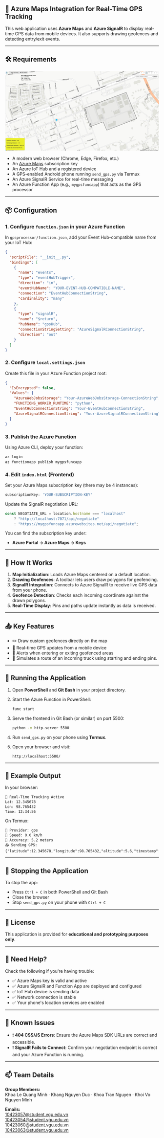 ## 📍 Azure Maps Integration for Real-Time GPS Tracking

This web application uses **Azure Maps** and **Azure SignalR** to display real-time GPS data from mobile devices. It also supports drawing geofences and detecting entry/exit events.

---

## 🛠️ Requirements

![Web-Visualization](images/azure-maps-tracking-2.png)

- A modern web browser (Chrome, Edge, Firefox, etc.)
- An [Azure Maps](https://learn.microsoft.com/en-us/azure/azure-maps/) subscription key
- An Azure IoT Hub and a registered device
- A GPS-enabled Android phone running `send_gps.py` via Termux
- An Azure SignalR Service for real-time messaging
- An Azure Function App (e.g., `mygpsfuncapp`) that acts as the GPS processor

---

## 📦 Configuration

### 1. Configure `function.json` in your Azure Function

In `gpsprocessor/function.json`, add your Event Hub-compatible name from your IoT Hub:

```json
{
  "scriptFile": "__init__.py",
  "bindings": [
    {
      "name": "events",
      "type": "eventHubTrigger",
      "direction": "in",
      "eventHubName": "YOUR-EVENT-HUB-COMPATIBLE-NAME",
      "connection": "EventHubConnectionString",
      "cardinality": "many"
    },
    {
      "type": "signalR",
      "name": "$return",
      "hubName": "gpsHub",
      "connectionStringSetting": "AzureSignalRConnectionString",
      "direction": "out"
    }
  ]
}
````

### 2. Configure `local.settings.json`

Create this file in your Azure Function project root:

```json
{
  "IsEncrypted": false,
  "Values": {
    "AzureWebJobsStorage": "Your-AzureWebJobsStorage-ConnectionString",
    "FUNCTIONS_WORKER_RUNTIME": "python",
    "EventHubConnectionString": "Your-EventHubConnectionString",
    "AzureSignalRConnectionString": "Your-AzureSignalRConnectionString"
  }
}
```

### 3. Publish the Azure Function

Using Azure CLI, deploy your function:

```bash
az login
az functionapp publish mygpsfuncapp
```

### 4. Edit `index.html` (Frontend)

Set your Azure Maps subscription key (there may be 4 instances):

```javascript
subscriptionKey: 'YOUR-SUBSCRIPTION-KEY'
```

Update the SignalR negotiation URL:

```javascript
const NEGOTIATE_URL = location.hostname === "localhost"
    ? "http://localhost:7071/api/negotiate"
    : "https://mygpsfuncapp.azurewebsites.net/api/negotiate";
```

You can find the subscription key under:

* **Azure Portal → Azure Maps → Keys**

---

## 📡 How It Works

1. **Map Initialization**: Loads Azure Maps centered on a default location.
2. **Drawing Geofences**: A toolbar lets users draw polygons for geofencing.
3. **SignalR Integration**: Connects to Azure SignalR to receive live GPS data from your phone.
4. **Geofence Detection**: Checks each incoming coordinate against the drawn polygons.
5. **Real-Time Display**: Pins and paths update instantly as data is received.

---

## 📤 Key Features

* ✏️ Draw custom geofences directly on the map
* 📍 Real-time GPS updates from a mobile device
* 🚨 Alerts when entering or exiting geofenced areas
* 🚚 Simulates a route of an incoming truck using starting and ending pins.

---

## 🚀 Running the Application

1. Open **PowerShell** and **Git Bash** in your project directory.
2. Start the Azure Function in PowerShell:

   ```bash
   func start
   ```
3. Serve the frontend in Git Bash (or similar) on port 5500:

   ```bash
   python -m http.server 5500
   ```
4. Run `send_gps.py` on your phone using **Termux**.
5. Open your browser and visit:

   ```
   http://localhost:5500/
   ```

---

## 🧪 Example Output

In your browser:

```
📡 Real-Time Tracking Active
Lat: 12.345678
Lon: 98.765432
Time: 12:34:56
```

On Termux:

```
📡 Provider: gps
🚦 Speed: 0.0 km/h
🎯 Accuracy: 5.2 meters
📤 Sending GPS: {"latitude":12.345678,"longitude":98.765432,"altitude":5.6,"timestamp":1715176342}
```

---

## 🛑 Stopping the Application

To stop the app:

* Press `Ctrl + C` in both PowerShell and Git Bash
* Close the browser
* Stop `send_gps.py` on your phone with `Ctrl + C`

---

## 📎 License

This application is provided for **educational and prototyping purposes only**.

---

## 🙋 Need Help?

Check the following if you're having trouble:

* ✅ Azure Maps key is valid and active
* ✅ Azure SignalR and Function App are deployed and configured
* ✅ IoT Hub device is sending data
* ✅ Network connection is stable
* ✅ Your phone's location services are enabled

---

## 📝 Known Issues

* ❗ **404 CSS/JS Errors**: Ensure the Azure Maps SDK URLs are correct and accessible.
* ❗ **SignalR Fails to Connect**: Confirm your negotiation endpoint is correct and your Azure Function is running.

---

## 📫 Team Details

**Group Members:**  
Khoa Le Quang Minh · Khang Nguyen Duc · Khoa Tran Nguyen · Khoi Vo Nguyen Minh

**Emails:**  
[10423057@student.vgu.edu.vn](mailto:10423057@student.vgu.edu.vn)  
[10423054@student.vgu.edu.vn](mailto:10423054@student.vgu.edu.vn)  
[10423060@student.vgu.edu.vn](mailto:10423060@student.vgu.edu.vn)  
[10423063@student.vgu.edu.vn](mailto:10423063@student.vgu.edu.vn)

